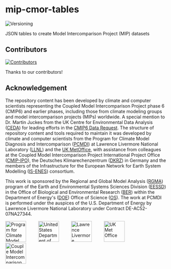 # mip-cmor-tables
![Versioning](https://github.com/PCMDI/mip-cmor-tables/actions/workflows/version_update.yml/badge.svg) 

JSON tables to create Model Intercomparison Project (MIP) datasets


## Contributors

[![Contributors](https://contrib.rocks/image?repo=PCMDI/mip-cmor-tables)](https://github.com/PCMDI/mip-cmor-tables/graphs/contributors)

Thanks to our contributors!

## Acknowledgement

The repository content has been developed by climate and computer scientists representing the Coupled Model Intercomparison Project phase 6 (CMIP6) and earlier phases, including those from climate modeling groups and model intercomparison projects (MIPs) worldwide. A special mention to Dr. Martin Juckes from the UK Centre for Environmental Data Analysis ([CEDA](https://www.ceda.ac.uk/)) for leading efforts in the [CMIP6 Data Request](https://cmip6dr.github.io/Data_Request_Home/). The structure of repository content and tools required to maintain it was developed by climate and computer scientists from the Program for Climate Model Diagnosis and Intercomparison ([PCMDI](https://pcmdi.llnl.gov/)) at Lawrence Livermore National Laboratory ([LLNL](https://www.llnl.gov/)) and the [UK MetOffice](https://www.metoffice.gov.uk/), with assistance from colleagues at the Coupled Model Intercomparison Project International Project Office ([CMIP-IPO](https://wcrp-cmip.org/cmip-governance/project-office/)), the Deutsches Klimarechenzentrum ([DKRZ](https://www.dkrz.de/en/)) in Germany and the members of the Infrastructure for the European Network for Earth System Modelling ([IS-ENES](https://is.enes.org/)) consortium.

This work is sponsored by the Regional and Global Model Analysis ([RGMA](https://climatemodeling.science.energy.gov/program/regional-global-model-analysis)) program of the Earth and Environmental Systems Sciences Division ([EESSD](https://science.osti.gov/ber/Research/eessd)) in the Office of Biological and Environmental Research ([BER](https://science.osti.gov/ber)) within the Department of Energy's ([DOE](https://www.energy.gov/)) Office of Science ([OS](https://science.osti.gov/)). The work at PCMDI is performed under the auspices of the U.S. Department of Energy by Lawrence Livermore National Laboratory under Contract DE-AC52-07NA27344.

<p>
    <img src="https://pcmdi.github.io/assets/PCMDI/100px-PCMDI-Logo-NoText-square-png8.png"
         width="65"
         style="margin-right: 30px"
         title="Program for Climate Model Diagnosis and Intercomparison"
         alt="Program for Climate Model Diagnosis and Intercomparison"
    >&nbsp;
    <img src="https://pcmdi.github.io/assets/DOE/480px-DOE_Seal_Color.png"
         width="65"
         style="margin-right: 30px"
         title="United States Department of Energy"
         alt="United States Department of Energy"
    >&nbsp;
    <img src="https://pcmdi.github.io/assets/LLNL/212px-LLNLiconPMS286-WHITEBACKGROUND.png"
         width="65"
         style="margin-right: 30px"
         title="Lawrence Livermore National Laboratory"
         alt="Lawrence Livermore National Laboratory"
    >&nbsp;
    <img src="https://pcmdi.github.io/assets/MetOffice/100px-Met_Office_LogoBLACK.png"
         width="65"
         style="margin-right: 30px"
         title="UK Met Office"
         alt="UK Met Office"
    >&nbsp;
    <img src="https://pcmdi.github.io/assets/CMIP/100px-CMIP_Logo_RGB_Positive-square-96dpi.png"
         width="65"
         style="margin-right: 30px"
         title="Couple Model Intercomparison Project International Project Office"
         alt="Couple Model Intercomparison Project International Project Office"
    >
</p>
